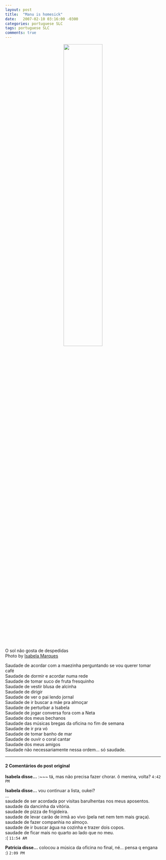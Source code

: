 ```yaml
---
layout: post
title:  "Manu is homesick"
date:   2007-02-10 03:16:00 -0300
categories: portuguese SLC
tags: portuguese SLC
comments: true
---
```


<center><img class="post-image" src="http://farm1.static.flickr.com/176/377812096_03ac566493_m.jpg" width="50%"></center>
<figcaption>O sol não gosta de despedidas<br>Photo by <a href="http://www.flickr.com/photos/imarques/377812096/">Isabela Marques</a></figcaption>

Saudade de acordar com a maezinha perguntando se vou querer tomar café<br>
Saudade de dormir e acordar numa rede<br>
Saudade de tomar suco de fruta fresquinho<br>
Saudade de vestir blusa de alcinha<br>
Saudade de dirigir<br>
Saudade de ver o pai lendo jornal<br>
Saudade de ir buscar a mãe pra almoçar<br>
Saudade de perturbar a Isabela<br>
Saudade de jogar conversa fora com a Neta<br>
Saudade dos meus bechanos<br>
Saudade das músicas bregas da oficina no fim de semana<br>
Saudade de ir pra vó<br>
Saudade de tomar banho de mar<br>
Saudade de ouvir o coral cantar<br>
Saudade dos meus amigos<br>
Saudade não necessariamente nessa ordem... só saudade.

---

#### 2 Comentários do post original

**Isabela disse...**
:~~~
tá, mas não precisa fazer chorar.
ô menina, volta? `4:42 PM`  

**Isabela disse...**
vou continuar a lista, oukei?<br>
...<br>
saudade de ser acordada por visitas barulhentas nos meus aposentos.<br>
saudade da dancinha da vitória.<br>
saudade de pizza de frigideira.<br>
saudade de levar carão de irmã ao vivo (pela net nem tem mais graça).<br>
saudade de fazer companhia no almoço.<br>
saudade de ir buscar água na cozinha e trazer dois copos.<br> 
saudade de ficar mais no quarto ao lado que no meu.<br>
:( `11:54 AM`  

**Patricia disse...**
colocou a música da oficina no final, né... pensa q engana :) `2:09 PM`  